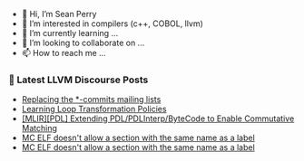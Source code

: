 - 👋 Hi, I’m Sean Perry
- 👀 I’m interested in compilers (c++, COBOL, llvm)
- 🌱 I’m currently learning ...
- 💞️ I’m looking to collaborate on ...
- 📫 How to reach me ...

<!---
s66perry/s66perry is a ✨ special ✨ repository because its `README.md` (this file) appears on your GitHub profile.
You can click the Preview link to take a look at your changes.
--->
### 📕 Latest LLVM Discourse Posts

<!-- DISCOURSE-LLVM:START -->
- [Replacing the *-commits mailing lists](https://discourse.llvm.org/t/replacing-the-commits-mailing-lists/61204?page=2#post_22)
- [Learning Loop Transformation Policies](https://discourse.llvm.org/t/learning-loop-transformation-policies/60413#post_2)
- [[MLIR][PDL] Extending PDL/PDLInterp/ByteCode to Enable Commutative Matching](https://discourse.llvm.org/t/mlir-pdl-extending-pdl-pdlinterp-bytecode-to-enable-commutative-matching/60798#post_15)
- [MC ELF doesn&#39;t allow a section with the same name as a label](https://discourse.llvm.org/t/mc-elf-doesnt-allow-a-section-with-the-same-name-as-a-label/61332#post_19)
- [MC ELF doesn&#39;t allow a section with the same name as a label](https://discourse.llvm.org/t/mc-elf-doesnt-allow-a-section-with-the-same-name-as-a-label/61332#post_18)
<!-- DISCOURSE-LLVM:END -->
